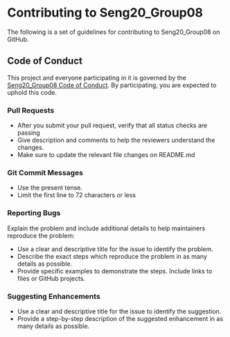 # Contributing to Seng20_Group08


The following is a set of guidelines for contributing to Seng20_Group08 on GitHub.

## Code of Conduct

This project and everyone participating in it is governed by the [Seng20_Group08 Code of Conduct](https://github.com/ushvarma/seng20_group08/blob/master/CODE_OF_CONDUCT.md). By participating, you are expected to uphold this code.
### Pull Requests
* After you submit your pull request, verify that all status checks are passing
* Give description and comments to help the reviewers understand the changes.
* Make sure to update the relevant file changes on README.md

### Git Commit Messages

* Use the present tense.
* Limit the first line to 72 characters or less

### Reporting Bugs

Explain the problem and include additional details to help maintainers reproduce the problem:
* Use a clear and descriptive title for the issue to identify the problem.
* Describe the exact steps which reproduce the problem in as many details as possible.
* Provide specific examples to demonstrate the steps. Include links to files or GitHub projects.
### Suggesting Enhancements

* Use a clear and descriptive title for the issue to identify the suggestion.
* Provide a step-by-step description of the suggested enhancement in as many details as possible.
